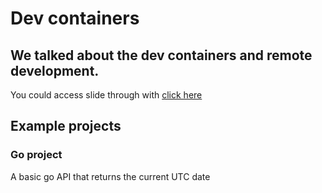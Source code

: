 # Dev containers

## We talked about the dev containers and remote development.

You could access slide through with [click here](https://docs.google.com/presentation/d/1_uNBw2jDTEL6xoEhPgEonLVGpDrRWfudVHLPS_ygZXw/edit?usp=sharing)

## Example projects

### Go project

A basic go API that returns the current UTC date
